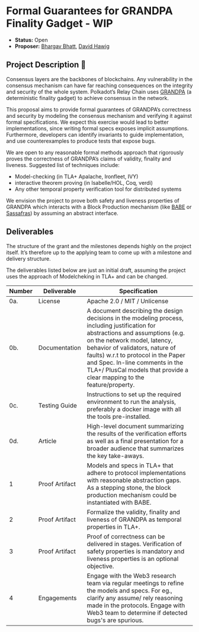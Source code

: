 # Formal Guarantees for GRANDPA Finality Gadget - WIP 
* **Status:** Open
* **Proposer:** [Bhargav Bhatt](https://github.com/bhargavbh),  [David Hawig](https://github.com/Noc2)

## Project Description :page_facing_up:  

Consensus layers are the backbones of blockchains. Any vulnerability in the consensus mechanism can have far reaching consequences on the integrity and security of the whole system. Polkadot’s Relay Chain uses [GRANDPA](https://research.web3.foundation/en/latest/polkadot/finality.html) (a deterministic finality gadget) to achieve consensus in the network. 

This proposal aims to provide formal guarantees of GRANDPA’s correctness and security by modeling the consensus mechanism and verifying it against formal specifications. We expect this exercise would lead to better implementations, since writing formal specs exposes implicit assumptions. Furthermore, developers can identify invariants to guide implementation, and use counterexamples to produce tests that expose bugs. 

We are open to any reasonable formal methods approach that rigorously proves the correctness of GRANDPA’s claims of validity, finality and liveness. Suggested list of techniques include:
- Model-checking (in TLA+ Apalache, Ironfleet, IVY) 
- interactive theorem proving (in Isabelle/HOL, Coq, verdi)
- Any other temporal property verification tool for distributed systems

We envision the project to prove both safety and liveness properties of GRANDPA which interacts with a Block Production mechanism (like [BABE](https://research.web3.foundation/en/latest/polkadot/block-production/Babe.html) or [Sassafras](https://research.web3.foundation/en/latest/polkadot/block-production/SASSAFRAS.html)) by assuming an abstract interface. 

## Deliverables

The structure of the grant and the milestones depends highly on the project itself. It’s therefore up to the applying team to come up with a milestone and delivery structure. 

The deliverables listed below are just an initial draft, assuming the project uses the approach of Modelcheking in TLA+ and can be changed. 

| Number | Deliverable | Specification | 
| ------------- | ------------- | ------------- |
| 0a. | License | Apache 2.0 / MIT / Unlicense |
| 0b. | Documentation | A document describing the design decisions in the modeling process, including justification for abstractions and assumptions (e.g. on the network model, latency, behavior of validators, nature of faults) w.r.t to protocol in the Paper and Spec. In-line comments in the TLA+/ PlusCal models that provide a clear mapping to the feature/property. |
 0c. | Testing Guide | Instructions to set up the required environment to run the analysis, preferably a docker image with all the tools pre-installed. | 
| 0d. | Article | High-level document summarizing the results of the verification efforts as well as a final presentation for a broader audience that summarizes the key take-aways. |
| 1 | Proof Artifact| Models and specs in TLA+ that adhere to protocol implementations with reasonable abstraction gaps. As a stepping stone, the block production mechanism could be instantiated with BABE. | 
| 2 | Proof Artifact| Formalize the validity, finality and liveness of GRANDPA as temporal properties in TLA+.  | 
| 3 | Proof Artifact | Proof of correctness can be delivered in stages. Verification of safety properties is mandatory and liveness properties is an optional objective. |
| 4 | Engagements | Engage with the Web3 research team via regular meetings to refine the models and specs. For eg., clarify any assume/ rely reasoning made in the protocols. Engage with Web3 team to determine if detected bugs's are spurious.|


